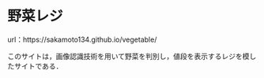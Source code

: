 # 野菜レジ
<p>url：https://sakamoto134.github.io/vegetable/
<p>このサイトは，画像認識技術を用いて野菜を判別し，値段を表示するレジを模したサイトである．
